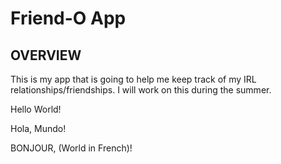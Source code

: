 # Friend-O App

## OVERVIEW 
This is my app that is going to help me keep track of my IRL relationships/friendships. I will work on this during the summer.

Hello World!

Hola, Mundo!

BONJOUR, (World in French)!
